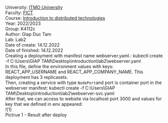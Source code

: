 University: [ITMO University](https://itmo.ru/ru/)<br>
Faculty: [FICT](https://fict.itmo.ru)<br>
Course: [Introduction to distributed technologies](https://github.com/itmo-ict-faculty/introduction-to-distributed-technologies)<br>
Year: 2022/2023<br>
Group: K4112c<br>
Author: Giap Duc Tam<br>
Lab: Lab2<br>
Date of create: 14.12.2022<br>
Date of finished: 14.12.2022<br>
Creating a deployment with manifest name webserver.yaml.: kubectl create -f C:\Users\GIAP TAM\Desktop\introduction\lab2\webserver.yaml<br>
In this file, define the environment values with keys: REACT_APP_USERNAME and REACT_APP_COMPANY_NAME. This deployment has 3 replicasets. <br>
Then, creating a service with type `NodePort`and port is container port in the webserver manifest: kubectl create -f C:\Users\GIAP TAM\Desktop\introduction\lab2\webserver-svc.yaml<br>
After that, we can access to website via localhost port 3000 and values for key that we defined in env appeared:<br>
![1]<br>
Pictrue 1 - Result after deploy
